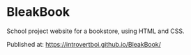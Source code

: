 # BleakBook
School project website for a bookstore, using HTML and CSS.

Published at:  https://introvertboi.github.io/BleakBook/



